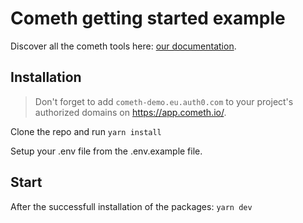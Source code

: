 # Cometh getting started example

Discover all the cometh tools here: [our documentation](https://docs.cometh.io/).

## Installation

> Don't forget to add `cometh-demo.eu.auth0.com` to your project's authorized domains on https://app.cometh.io/.

Clone the repo and run `yarn install`

Setup your .env file from the .env.example file.

## Start

After the successfull installation of the packages: `yarn dev`
